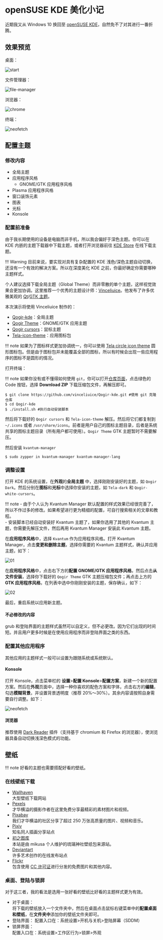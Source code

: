 # openSUSE KDE 美化小记

近期我又从 Windows 10 换回至 [openSUSE KDE](https://get.opensuse.org/tumbleweed/)，自然免不了对其进行一番折腾。

## 效果预览

桌面：

![start](./image/KDE/start.png)

文件管理器：

![file-manager](./image/KDE/file-manager.png)

浏览器：

![chrome](./image/KDE/chrome.png)

终端：

![neofetch](./imager/../image/KDE/neofetch.png)

## 配置主题

### 修改内容

- 全局主题
- 应用程序风格
  - GNOME/GTK 应用程序风格 
- Plasma 应用程序风格
- 窗口装饰元素
- 图表
- 光标
- Konsole

### 配置前准备

由于我长期使用的设备是电脑而非手机，所以我会偏好于深色主题。你可以在 KDE 内嵌的主题下载器中下载主题，或者打开浏览器前往 [KDE Store](https://store.kde.org/browse/) 在线下载主题。

!!! Warning
    目前来说，要实现对具有复杂配置的 KDE 浅色/深色主题自动切换，还没有一个有效的解决方案。所以在深度美化 KDE 之前，你最好确定你需要哪种主题样式。

个人建议选择下载全局主题（Global Theme）而非零散的单个主题，这样视觉效果会更加协调。这里推荐一个优秀的主题设计师：[Vinceliuice](https://github.com/vinceliuice)。他发布了许多优雅美观的 [Qt](https://store.kde.org/u/vinceliuice)/[GTK 主题](https://www.gnome-look.org/u/vinceliuice)。

本次演示将使用 Vinceliuice 制作的：

- [Qogir-kde](https://github.com/vinceliuice/Qogir-kde)：全局主题
- [Qogir Theme](https://www.gnome-look.org/p/1230631/)：GNOME/GTK 应用主题
- [Qogir cursors](https://store.kde.org/p/1366182)：鼠标主题
- [Tela-icon-theme](https://store.kde.org/p/1279924)：应用图标包

!!! note
    如果为了图标样式更加协调统一，你可以使用 [Tela circle icon theme](https://store.kde.org/p/1359276) 圆形图标包。但是由于图标包并未能覆盖全部的图标，所以有时候会出现一些应用程序的图标不是圆形的情况。

打开终端：

!!! note
    如果你没有或不懂得如何使用 `git`，你可以打开[仓库页面](https://github.com/vinceliuice/Qogir-kde)，点击绿色的 Code 按钮，选择 **Download ZIP** 下载压缩包文件，再解压即可。

```
$ git clone https://github.com/vinceliuice/Qogir-kde.git #使用 git 克隆仓库
$ cd Qogir-kde
$ ./install.sh #执行自动安装脚本
```

然后将下载好的 `Qogir cursors` 和 `Tela-icon-theme` 解压。然后将它们都复制到 `~/.icons` 或者 `/usr/share/icons`。前者是用户自己的图标主题目录，后者是系统共享的图标主题目录（所有用户都可使用）。`Qogir Theme` GTK 主题暂时不需要解压。

然后安装 `kvantum-manager`

```
$ sudo zypper in kvantum-manager kvantum-manager-lang
```

### 调整设置

打开 KDE 的系统设置，在**外观**的**全局主题** 中，选择刚刚安装好的主题，如 `Qogir Dark`。然后分别在**图标**和**光标**中选择你安装的主题，如 `Tela-dark` 和 `Qogir-white-cursors`。


!!! note
    - 由于个人认为 Kvantum Manager 默认配置的样式效果已经很完善了，所以不作过多的修改。如果希望进行更为精细的配置，可自行搜索相关的文章和教程。  
    - 安装脚本已经自动安装好 Kvantum 主题了，如果你选用了其他的 Kvantum 主题，你需要先解压文件，然后再用 Kvantum Manager 安装此 Kvantum 主题。

在**应用程序风格**中，选择 `Kvantum` 作为应用程序风格。打开 Kvantum Manager，点击**变更和删除主题**，选择你需要的 Kvantum 主题样式，确认并应用主题，如下：

![01](./image/KDE/settings-01.png)

在**应用程序风格**中，点击右下方的**配置 GNOME/GTK 应用程序风格**，然后点击**从文件安装**，选择你下载好的 `Qogir Theme` GTK 主题压缩包文件；再点击上方的 **GTK 应用程序风格**，在列表中选中你刚刚安装的主题，保存确认，如下：

![02](./image/KDE/settings-02.png)

最后，重启系统以应用新主题。

#### 不必修改的内容

grub 和登陆界面的主题样式虽然可以自定义，但不必更改。因为它们出现的时间短。并且用户更多时候是在使用应用程序而非登陆界面之类的东西。

### 配置其他应用程序

其他应用的主题样式一般可以设置为跟随系统或系统默认。

#### Konsole

打开 Konsole，点击菜单栏的 **设置**>**配置 Konsole**>**配置方案**，新建一个新的配置方案。然后在**外观**页面中，选择一种你喜欢的配色方案和字体，点击右方的**编辑**，勾选**模糊背景**，并设置背景透明度（推荐 20%～30%）。其余内容请按照自身需要自行调整。如下：

![neofetch](./image/KDE/neofetch-02.png)

#### 浏览器

推荐使用 [Dark Reader](https://github.com/darkreader/darkreader) 插件（支持基于 chromium 和 Firefox 的浏览器），使浏览器具备自动切换浅深色模式的功能。

## 壁纸

!!! note
    好看的主题也需要搭配好看的壁纸。

### 在线壁纸下载

- [Wallhaven](https://wallhaven.cc/)  
  大型壁纸下载网站
- [Pexels](https://www.pexels.com/zh-cn/)  
  才华横溢的摄影作者在这里免费分享最精彩的素材图片和视频。
- [Pixabay](https://pixabay.com/)  
  我们才华横溢的社区分享了超过 250 万张高质量的图片、视频和音乐。
- [Pixiv](https://www.pixiv.net/)  
  知名同人插画分享站点
- [初之图库](https://img.himiku.com/)  
  本站是由 mikusa 个人维护的琉璃神社壁纸包来源站。
- [Deviantart](https://www.deviantart.com/topic)  
  许多艺术创作的在线发布站点
- [Flickr](https://www.flickr.com/)  
  包含使用 [CC 许可证](https://creativecommons.org/)进行分发的免费图片和其他内容。

### 桌面、登陆与锁屏

对于这三者，我的看法是选用一张好看的壁纸比好看的主题样式更为有效。

- 对于桌面：  
  将下载的壁纸放入一个文件夹中，然后在桌面点击鼠标右键菜单中的**配置桌面和壁纸**，在**文件夹中**添加你的壁纸文件夹即可。
- 登陆界面：
  配置入口在：系统设置>开机与关机>登陆屏幕（SDDM）
- 锁屏界面：  
  配置入口在：系统设置>工作区行为>锁屏>外观
